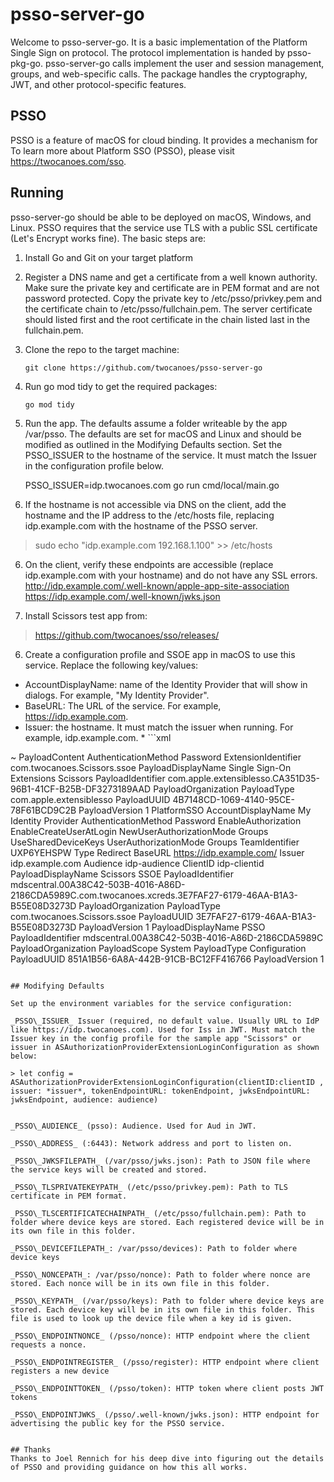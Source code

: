 # psso-server-go

Welcome to psso-server-go. It is a basic implementation of the Platform Single Sign on protocol. The protocol implementation is handed by psso-pkg-go.  psso-server-go calls implement the user and session management, groups, and web-specific calls. The package handles the cryptography, JWT, and other protocol-specific features.  

## PSSO
PSSO is a feature of macOS for cloud binding. It provides a mechanism for 
To learn more about Platform SSO (PSSO), please visit https://twocanoes.com/sso.

## Running
psso-server-go should be able to be deployed on macOS, Windows, and Linux. PSSO requires that the service use TLS with a public SSL certificate (Let's Encrypt works fine). The basic steps are:

1. Install Go and Git on your target platform

2. Register a DNS name and get a certificate from a well known authority. Make sure the private key and certificate are in PEM format and are not password protected. Copy the private key to /etc/psso/privkey.pem and the certificate chain to /etc/psso/fullchain.pem. The server certificate should listed first and the root certificate in the chain listed last in the fullchain.pem.
3. Clone the repo to the target machine:

	`git clone https://github.com/twocanoes/psso-server-go`
			
4. Run go mod tidy to get the required packages:
			
	`go mod tidy`

5. Run the app. The defaults assume a folder writeable by the app /var/psso. The defaults are set for macOS and Linux and should be modified as outlined in the Modifying Defaults section. Set the PSSO\_ISSUER to the hostname of the service. It must match the Issuer in the configuration profile below.

	PSSO\_ISSUER=idp.twocanoes.com go run cmd/local/main.go
		
6. If the hostname is not accessible via DNS on the client, add the hostname and the IP address to the /etc/hosts file, replacing idp.example.com with the hostname of the PSSO server.

> sudo echo "idp.example.com 192.168.1.100" \>\> /etc/hosts

6. On the client, verify these endpoints are accessible (replace idp.example.com with your hostname) and do not have any SSL errors.
http://idp.example.com/.well-known/apple-app-site-association
https://idp.example.com/.well-known/jwks.json
		
6. Install Scissors test app from:

> https://github.com/twocanoes/sso/releases/
		
6. Create a configuration profile and SSOE app in macOS to use this service. Replace the following key/values:

* AccountDisplayName: name of the Identity Provider that will show in dialogs. For example, "My Identity Provider".
* BaseURL: The URL of the service. For example, https://idp.example.com.
* Issuer: the hostname. It must match the issuer when running. For example, idp.example.com.
* ```xml
<?xml version="1.0" encoding="UTF-8"?>
<!DOCTYPE plist PUBLIC "-//Apple//DTD PLIST 1.0//EN" "http://www.apple.com/DTDs/PropertyList-1.0.dtd">
<plist version="1.0">~
<dict>
<key>PayloadContent</key>
<array>
	<dict>
		<key>AuthenticationMethod</key>
		<string>Password</string>
		<key>ExtensionIdentifier</key>
		<string>com.twocanoes.Scissors.ssoe</string>
		<key>PayloadDisplayName</key>
		<string>Single Sign-On Extensions Scissors</string>
		<key>PayloadIdentifier</key>
		<string>com.apple.extensiblesso.CA351D35-96B1-41CF-B25B-DF3273189AAD</string>
		<key>PayloadOrganization</key>
		<string></string>
		<key>PayloadType</key>
		<string>com.apple.extensiblesso</string>
		<key>PayloadUUID</key>
		<string>4B7148CD-1069-4140-95CE-78F61BCD9C2B</string>
		<key>PayloadVersion</key>
		<integer>1</integer>
		<key>PlatformSSO</key>
		<dict>
			<key>AccountDisplayName</key>
			<string>My Identity Provider</string>
			<key>AuthenticationMethod</key>
			<string>Password</string>
			<key>EnableAuthorization</key>
			<true/>
			<key>EnableCreateUserAtLogin</key>
			<true/>
			<key>NewUserAuthorizationMode</key>
			<string>Groups</string>
			<key>UseSharedDeviceKeys</key>
			<true/>
			<key>UserAuthorizationMode</key>
			<string>Groups</string>
		</dict>
		<key>TeamIdentifier</key>
		<string>UXP6YEHSPW</string>
		<key>Type</key>
		<string>Redirect</string>
	</dict>
	<dict>
		<key>BaseURL</key>
		<string>https://idp.example.com/</string>
		<key>Issuer</key>
		<string>idp.example.com</string>
		<key>Audience</key>
		<string>idp-audience</string>
		<key>ClientID</key>
		<string>idp-clientid</string>
		<key>PayloadDisplayName</key>
		<string>Scissors SSOE</string>
		<key>PayloadIdentifier</key>
		<string>mdscentral.00A38C42-503B-4016-A86D-2186CDA5989C.com.twocanoes.xcreds.3E7FAF27-6179-46AA-B1A3-B55E08D3273D</string>
		<key>PayloadOrganization</key>
		<string></string>
		<key>PayloadType</key>
		<string>com.twocanoes.Scissors.ssoe</string>
		<key>PayloadUUID</key>
		<string>3E7FAF27-6179-46AA-B1A3-B55E08D3273D</string>
		<key>PayloadVersion</key>
		<integer>1</integer>
	</dict>
</array>
<key>PayloadDisplayName</key>
<string>PSSO</string>
<key>PayloadIdentifier</key>
<string>mdscentral.00A38C42-503B-4016-A86D-2186CDA5989C</string>
<key>PayloadOrganization</key>
<string></string>
<key>PayloadScope</key>
<string>System</string>
<key>PayloadType</key>
<string>Configuration</string>
<key>PayloadUUID</key>
<string>851A1B56-6A8A-442B-91CB-BC12FF416766</string>
<key>PayloadVersion</key>
<integer>1</integer>
</dict>
</plist>
```

## Modifying Defaults

Set up the environment variables for the service configuration:

_PSSO\_ISSUER_ Issuer (required, no default value. Usually URL to IdP like https://idp.twocanoes.com). Used for Iss in JWT. Must match the Issuer key in the config profile for the sample app "Scissors" or issuer in ASAuthorizationProviderExtensionLoginConfiguration as shown below:

> let config = ASAuthorizationProviderExtensionLoginConfiguration(clientID:clientID , issuer: *issuer*, tokenEndpointURL: tokenEndpoint, jwksEndpointURL: jwksEndpoint, audience: audience)


_PSSO\_AUDIENCE_ (psso): Audience. Used for Aud in JWT.

_PSSO\_ADDRESS_ (:6443): Network address and port to listen on.

_PSSO\_JWKSFILEPATH_ (/var/psso/jwks.json): Path to JSON file where the service keys will be created and stored.

_PSSO\_TLSPRIVATEKEYPATH_ (/etc/psso/privkey.pem): Path to TLS certificate in PEM format.

_PSSO\_TLSCERTIFICATECHAINPATH_ (/etc/psso/fullchain.pem): Path to folder where device keys are stored. Each registered device will be in its own file in this folder.

_PSSO\_DEVICEFILEPATH_: /var/psso/devices): Path to folder where device keys

_PSSO\_NONCEPATH_: /var/psso/nonce): Path to folder where nonce are stored. Each nonce will be in its own file in this folder.

_PSSO\_KEYPATH_ (/var/psso/keys): Path to folder where device keys are stored. Each device key will be in its own file in this folder. This file is used to look up the device file when a key id is given.

_PSSO\_ENDPOINTNONCE_ (/psso/nonce): HTTP endpoint where the client requests a nonce.

_PSSO\_ENDPOINTREGISTER_ (/psso/register): HTTP endpoint where client registers a new device

_PSSO\_ENDPOINTTOKEN_ (/psso/token): HTTP token where client posts JWT tokens

_PSSO\_ENDPOINTJWKS_ (/psso/.well-known/jwks.json): HTTP endpoint for advertising the public key for the PSSO service.


## Thanks
Thanks to Joel Rennich for his deep dive into figuring out the details of PSSO and providing guidance on how this all works.

